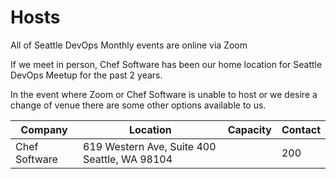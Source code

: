 # Hosts

All of Seattle DevOps Monthly events are online via Zoom

If we meet in person, Chef Software has been our home location for Seattle DevOps Meetup for the past 2 years.

In the event where Zoom or Chef Software is unable to host or we desire a change of venue there are some other options available to us.

|Company|Location|Capacity|Contact|
|-------|--------|--------|-------|
|Chef Software|619 Western Ave, Suite 400 Seattle, WA 98104||200|Jodi Wolfborn|

